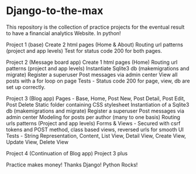 # Django-to-the-max

This repository is the collection of practice projects for the eventual result to have a financial analytics Website. In python!

Project 1 (base) 
  Create 2 html pages (Home & About) 
  Routing url patterns (project and app levels) 
  Test for status code 200 for both pages.

Project 2 (Message board app) 
  Create 1 html pages (Home)
  Routing url patterns (project and app levels)
  Instantiate Sqlite3 db (makemigrations and migrate)
  Register a superuser 
  Post messages via admin center 
  View all posts with a for loop on page 
  Tests - Status code 200 for page, view, db are set up correctly.

Project 3 (Blog app)
  Pages - Base, Home, Post New, Post Detail, Post Edit, Post Delete
  Static folder containing CSS stylesheet
  Instantiation of a Sqlite3 db (makemigrations and migrate)
  Register a superuser 
  Post messages via admin center
  Modeling for posts per author (many to one basis)
  Routing urls patterns (Project and app levels)
  Forms & Views - Secured with csrf tokens and POST method, class based views, reversed urls for smooth UI
  Tests - String Representation, Content, List View, Detail View, Create View, Update View, Delete View
  
Project 4 (Continuation of Blog app)
  Project 3 plus
  
  
  
  

Practice makes money!
Thanks Django!
Python Rocks!


